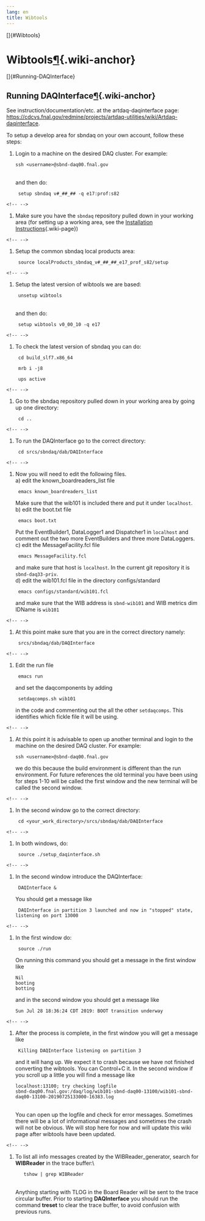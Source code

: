 ```yaml
---
lang: en
title: Wibtools
---
```


[]{#Wibtools}

Wibtools[¶](#Wibtools){.wiki-anchor}
====================================

[]{#Running-DAQInterface}

Running DAQInterface[¶](#Running-DAQInterface){.wiki-anchor}
------------------------------------------------------------

See instruction/documentation/etc. at the artdaq-daqinterface page:
<https://cdcvs.fnal.gov/redmine/projects/artdaq-utilities/wiki/Artdaq-daqinterface>.

To setup a develop area for sbndaq on your own account, follow these
steps:

1.  Login to a machine on the desired DAQ cluster. For example:

        ssh <username>@sbnd-daq00.fnal.gov

    \
    and then do:

         setup sbndaq v#_##_## -q e17:prof:s82

```{=html}
<!-- -->
```
1.  Make sure you have the `sbndaq` repository pulled down in your
    working area (for setting up a working area, see the [Installation
    Instructions](Installation_Instructions.html){.wiki-page})

```{=html}
<!-- -->
```
1.  Setup the common sbndaq local products area:

         source localProducts_sbndaq_v#_##_##_e17_prof_s82/setup

```{=html}
<!-- -->
```
1.  Setup the latest version of wibtools we are based:

         unsetup wibtools

    \
    and then do:

         setup wibtools v0_00_10 -q e17

```{=html}
<!-- -->
```
1.  To check the latest version of sbndaq you can do:

         cd build_slf7.x86_64

         mrb i -j8

         ups active

```{=html}
<!-- -->
```
1.  Go to the sbndaq repository pulled down in your working area by
    going up one directory:

         cd ..

```{=html}
<!-- -->
```
1.  To run the DAQInterface go to the correct directory:

         cd srcs/sbndaq/dab/DAQInterface

```{=html}
<!-- -->
```
1.  Now you will need to edit the following files.\
    a) edit the known_boardreaders_list file

         emacs known_boardreaders_list

    Make sure that the wib101 is included there and put it under
    `localhost`.\
    b) edit the boot.txt file

         emacs boot.txt

    Put the EventBuilder1, DataLogger1 and Dispatcher1 in `localhost`
    and comment out the two more EventBuilders and three more
    DataLoggers.\
    c) edit the MessageFacility.fcl file

         emacs MessageFacility.fcl

    and make sure that host is `localhost`. In the current git
    repository it is `sbnd-daq33-priv`.\
    d) edit the wib101.fcl file in the directory configs/standard

         emacs configs/standard/wib101.fcl

    and make sure that the WIB address is `sbnd-wib101` and WIB metrics
    dim IDName is `wib101`

```{=html}
<!-- -->
```
1.  At this point make sure that you are in the correct directory
    namely:

         srcs/sbndaq/dab/DAQInterface

```{=html}
<!-- -->
```
1.  Edit the run file

         emacs run

    and set the daqcomponents by adding

         setdaqcomps.sh wib101

    in the code and commenting out the all the other `setdaqcomps`. This
    identifies which fickle file it will be using.

```{=html}
<!-- -->
```
1.  At this point it is advisable to open up another terminal and login
    to the machine on the desired DAQ cluster. For example:

        ssh <username>@sbnd-daq00.fnal.gov

    we do this because the build environment is different than the run
    environment. For future references the old terminal you have been
    using for steps 1-10 will be called the first window and the new
    terminal will be called the second window.

```{=html}
<!-- -->
```
1.  In the second window go to the correct directory:

         cd <your_work_directory>/srcs/sbndaq/dab/DAQInterface

```{=html}
<!-- -->
```
1.  In both windows, do:

         source ./setup_daqinterface.sh

```{=html}
<!-- -->
```
1.  In the second window introduce the DAQInterface:

         DAQInterface &

    You should get a message like

         DAQInterface in partition 3 launched and now in "stopped" state, listening on port 13000

```{=html}
<!-- -->
```
1.  In the first window do:

         source ./run

    On running this command you should get a message in the first window
    like

        Nil
        booting
        botting

    and in the second window you should get a message like

        Sun Jul 28 18:36:24 CDT 2019: BOOT transition underway 

```{=html}
<!-- -->
```
1.  After the process is complete, in the first window you will get a
    message like

         Killing DAQInterface listening on partition 3

    and it will hang up. We expect it to crash because we have not
    finished converting the wibtools. You can Control+C it. In the
    second window if you scroll up a little you will find a message like

        localhost:13100; try checking logfile
        sbnd-daq00.fnal.gov:/daq/log/wib101-sbnd-daq00-13100/wib101-sbnd-daq00-13100-20190725133000-16383.log

    \
    You can open up the logfile and check for error messages. Sometimes
    there will be a lot of informational messages and sometimes the
    crash will not be obvious. We will stop here for now and will update
    this wiki page after wibtools have been updated.

```{=html}
<!-- -->
```
1.  To list all info messages created by the WIBReader_generator, search
    for **WIBReader** in the trace buffer:\

           tshow | grep WIBReader

    \
    Anything starting with TLOG in the Board Reader will be sent to the
    trace circular buffer. Prior to starting **DAQInterface** you should
    run the command **treset** to clear the trace buffer, to avoid
    confusion with previous runs.
